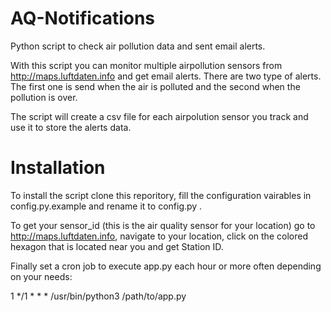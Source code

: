 # AQ-Notifications
Python script to check air pollution data and sent email alerts.

With this script you can monitor multiple airpollution sensors from http://maps.luftdaten.info and get email alerts.
There are two type of alerts. The first one is send when the air is polluted and the second when the pollution is over.

The script will create a csv file for each airpolution sensor you track and use it to store the alerts data.

# Installation

To install the script clone this reporitory, fill the configuration vairables in config.py.example and rename it to config.py .

To get your sensor_id (this is the air quality sensor for your location) go to http://maps.luftdaten.info,
navigate to your location, click on the colored hexagon that is located near you and get Station ID.

Finally set a cron job to execute app.py each hour or more often depending on your needs:

1 */1 * * * /usr/bin/python3 /path/to/app.py
